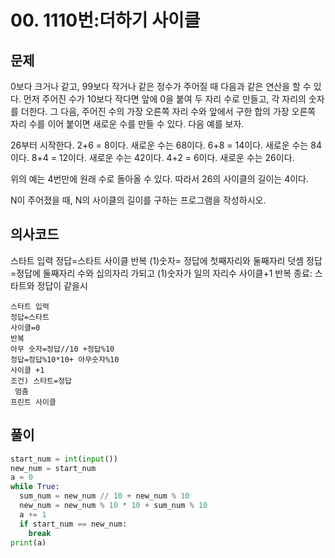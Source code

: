 # 00. 1110번:더하기 사이클
## 문제
0보다 크거나 같고, 99보다 작거나 같은 정수가 주어질 때 다음과 같은 연산을 할 수 있다. 먼저 주어진 수가 10보다 작다면 앞에 0을 붙여 두 자리 수로 만들고, 각 자리의 숫자를 더한다. 그 다음, 주어진 수의 가장 오른쪽 자리 수와 앞에서 구한 합의 가장 오른쪽 자리 수를 이어 붙이면 새로운 수를 만들 수 있다. 다음 예를 보자.

26부터 시작한다. 2+6 = 8이다. 새로운 수는 68이다. 6+8 = 14이다. 새로운 수는 84이다. 8+4 = 12이다. 새로운 수는 42이다. 4+2 = 6이다. 새로운 수는 26이다.

위의 예는 4번만에 원래 수로 돌아올 수 있다. 따라서 26의 사이클의 길이는 4이다.

N이 주어졌을 때, N의 사이클의 길이를 구하는 프로그램을 작성하시오.
## 의사코드
스타트 입력
정답=스타트
사이클
반복
 (1)숫자= 정답에 첫째자리와 둘째자리 덧셈
 정답=정답에 둘째자리 수와 십의자리 가되고 (1)숫자가 일의 자리수
 사이클+1
반복 종료: 스타트와 정답이 같을시
 

```
스타트 입력
정답=스타트
사이클=0
반복
아무 숫자=정답//10 +정답%10
정답=정답%10*10+ 아무숫자%10
사이클 +1
조건) 스타트=정답
 멈춤
프린트 사이클
```

## 풀이
```python
start_num = int(input())
new_num = start_num
a = 0
while True:
  sum_num = new_num // 10 + new_num % 10 
  new_num = new_num % 10 * 10 + sum_num % 10
  a += 1
  if start_num == new_num:
    break
print(a)
```
